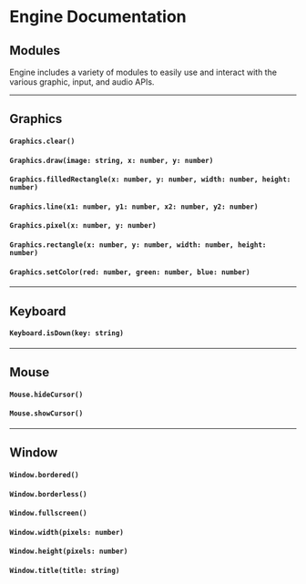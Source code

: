 # Engine Documentation

## Modules
Engine includes a variety of modules to easily use and interact with the various graphic, input, and audio APIs.

---

## Graphics
#### `Graphics.clear()`
#### `Graphics.draw(image: string, x: number, y: number)`
#### `Graphics.filledRectangle(x: number, y: number, width: number, height: number)`
#### `Graphics.line(x1: number, y1: number, x2: number, y2: number)`
#### `Graphics.pixel(x: number, y: number)`
#### `Graphics.rectangle(x: number, y: number, width: number, height: number)`
#### `Graphics.setColor(red: number, green: number, blue: number)`

---

## Keyboard
#### `Keyboard.isDown(key: string)`

---

## Mouse
#### `Mouse.hideCursor()`
#### `Mouse.showCursor()`

---

## Window
#### `Window.bordered()`
#### `Window.borderless()`
#### `Window.fullscreen()`
#### `Window.width(pixels: number)`
#### `Window.height(pixels: number)`
#### `Window.title(title: string)`